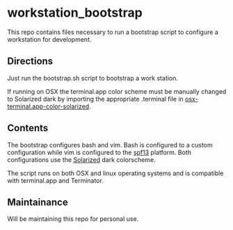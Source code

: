 workstation_bootstrap
=====================

This repo contains files necessary to run a bootstrap script to configure a workstation for development. 


Directions
----------

Just run the bootstrap.sh script to bootstrap a work station. 

If running on OSX the terminal.app color scheme must be manually changed to Solarized dark by importing the appropriate .terminal file in [osx-terminal.app-color-solarized](https://github.com/sclaxton/workstation_bootstrap/tree/master/osx-terminal.app-color-solarized). 


Contents
--------

The bootstrap configures bash and vim. Bash is configured to a custom configuration while vim is configured to the [spf13](https://github.com/spf13/spf13-vim) platform.
Both configurations use the [Solarized](http://ethanschoonover.com/solarized) dark colorscheme. 

The script runs on both OSX and linux operating systems and is compatible with terminal.app and Terminator. 

Maintainance
------------

Will be maintaining this repo for personal use.

